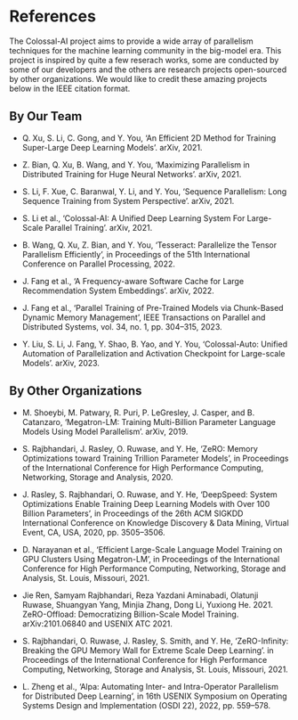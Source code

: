 # References

The Colossal-AI project aims to provide a wide array of parallelism techniques for the machine learning community in the big-model era. This project is inspired by quite a few reserach works, some are conducted by some of our developers and the others are research projects open-sourced by other organizations. We would like to credit these amazing projects below in the IEEE citation format.

## By Our Team

- Q. Xu, S. Li, C. Gong, and Y. You, ‘An Efficient 2D Method for Training Super-Large Deep Learning Models’. arXiv, 2021.

- Z. Bian, Q. Xu, B. Wang, and Y. You, ‘Maximizing Parallelism in Distributed Training for Huge Neural Networks’. arXiv, 2021.

- S. Li, F. Xue, C. Baranwal, Y. Li, and Y. You, ‘Sequence Parallelism: Long Sequence Training from System Perspective’. arXiv, 2021.

- S. Li et al., ‘Colossal-AI: A Unified Deep Learning System For Large-Scale Parallel Training’. arXiv, 2021.

- B. Wang, Q. Xu, Z. Bian, and Y. You, ‘Tesseract: Parallelize the Tensor Parallelism Efficiently’, in Proceedings of the 51th International Conference on Parallel Processing, 2022.

- J. Fang et al., ‘A Frequency-aware Software Cache for Large Recommendation System Embeddings’. arXiv, 2022.

- J. Fang et al., ‘Parallel Training of Pre-Trained Models via Chunk-Based Dynamic Memory Management’, IEEE Transactions on Parallel and Distributed Systems, vol. 34, no. 1, pp. 304–315, 2023.

- Y. Liu, S. Li, J. Fang, Y. Shao, B. Yao, and Y. You, ‘Colossal-Auto: Unified Automation of Parallelization and Activation Checkpoint for Large-scale Models’. arXiv, 2023.


## By Other Organizations

- M. Shoeybi, M. Patwary, R. Puri, P. LeGresley, J. Casper, and B. Catanzaro, ‘Megatron-LM: Training Multi-Billion Parameter Language Models Using Model Parallelism’. arXiv, 2019.

- S. Rajbhandari, J. Rasley, O. Ruwase, and Y. He, ‘ZeRO: Memory Optimizations toward Training Trillion Parameter Models’, in Proceedings of the International Conference for High Performance Computing, Networking, Storage and Analysis, 2020.

- J. Rasley, S. Rajbhandari, O. Ruwase, and Y. He, ‘DeepSpeed: System Optimizations Enable Training Deep Learning Models with Over 100 Billion Parameters’, in Proceedings of the 26th ACM SIGKDD International Conference on Knowledge Discovery & Data Mining, Virtual Event, CA, USA, 2020, pp. 3505–3506.

- D. Narayanan et al., ‘Efficient Large-Scale Language Model Training on GPU Clusters Using Megatron-LM’, in Proceedings of the International Conference for High Performance Computing, Networking, Storage and Analysis, St. Louis, Missouri, 2021.

- Jie Ren, Samyam Rajbhandari, Reza Yazdani Aminabadi, Olatunji Ruwase, Shuangyan Yang, Minjia Zhang, Dong Li, Yuxiong He. 2021. ZeRO-Offload: Democratizing Billion-Scale Model Training. arXiv:2101.06840 and USENIX ATC 2021.

- S. Rajbhandari, O. Ruwase, J. Rasley, S. Smith, and Y. He, ‘ZeRO-Infinity: Breaking the GPU Memory Wall for Extreme Scale Deep Learning’. in Proceedings of the International Conference for High Performance Computing, Networking, Storage and Analysis, St. Louis, Missouri, 2021.

- L. Zheng et al., ‘Alpa: Automating Inter- and Intra-Operator Parallelism for Distributed Deep Learning’, in 16th USENIX Symposium on Operating Systems Design and Implementation (OSDI 22), 2022, pp. 559–578.
